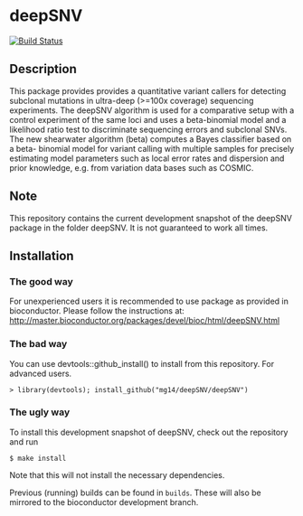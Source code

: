 deepSNV
=====

[![Build Status](https://travis-ci.org/mg14/deepSNV.svg)](https://travis-ci.org/mg14/deepSNV)


Description
---
This package provides provides a quantitative variant callers for
    detecting subclonal mutations in ultra-deep (>=100x coverage) sequencing
    experiments. The deepSNV algorithm is used for a comparative setup with a
    control experiment of the same loci and uses a beta-binomial model and a
    likelihood ratio test to discriminate sequencing errors and subclonal SNVs.
    The new shearwater algorithm (beta) computes a Bayes classifier based on a
    beta- binomial model for variant calling with multiple samples for
    precisely estimating model parameters such as local error rates and
    dispersion and prior knowledge, e.g. from variation data bases such as
    COSMIC.
    

Note
----
This repository contains the current development snapshot of the deepSNV package 
in the folder deepSNV. It is not guaranteed to work all times.

Installation
--------

### The good way
For unexperienced users it is recommended to use package as provided in bioconductor.
Please follow the instructions at:
http://master.bioconductor.org/packages/devel/bioc/html/deepSNV.html

### The bad way
You can use devtools::github_install() to install from this repository. For advanced users.

	> library(devtools); install_github("mg14/deepSNV/deepSNV")

### The ugly way
To install this development snapshot of deepSNV, check out the repository and run

	$ make install

Note that this will not install the necessary dependencies.

Previous (running) builds can be found in `builds`. These will also be mirrored to the
bioconductor development branch.